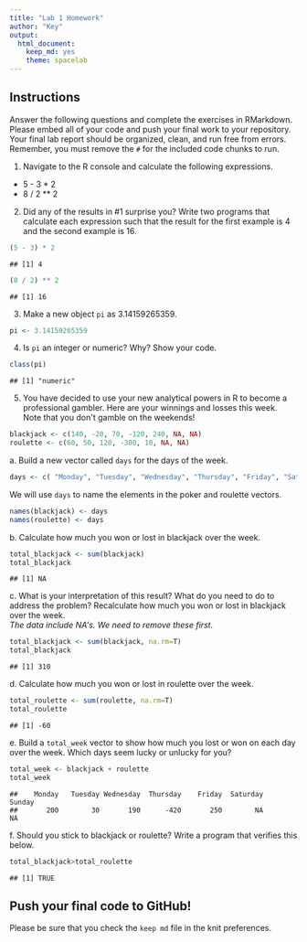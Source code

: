 ```yaml
---
title: "Lab 1 Homework"
author: "Key"
output:
  html_document: 
    keep_md: yes
    theme: spacelab
---
```


## Instructions
Answer the following questions and complete the exercises in RMarkdown. Please embed all of your code and push your final work to your repository. Your final lab report should be organized, clean, and run free from errors. Remember, you must remove the `#` for the included code chunks to run.  

1. Navigate to the R console and calculate the following expressions.  
  + 5 - 3 * 2  
  + 8 / 2 ** 2  
  
2. Did any of the results in #1 surprise you? Write two programs that calculate each expression such that the result for the first example is 4 and the second example is 16.  

```r
(5 - 3) * 2
```

```
## [1] 4
```


```r
(8 / 2) ** 2  
```

```
## [1] 16
```

3. Make a new object `pi` as 3.14159265359. 

```r
pi <- 3.14159265359
```

4. Is `pi` an integer or numeric? Why? Show your code.  

```r
class(pi)
```

```
## [1] "numeric"
```

5. You have decided to use your new analytical powers in R to become a professional gambler. Here are your winnings and losses this week. Note that you don't gamble on the weekends!  

```r
blackjack <- c(140, -20, 70, -120, 240, NA, NA)
roulette <- c(60, 50, 120, -300, 10, NA, NA)
```

a. Build a new vector called `days` for the days of the week. 

```r
days <- c( "Monday", "Tuesday", "Wednesday", "Thursday", "Friday", "Saturday", "Sunday")
```

We will use `days` to name the elements in the poker and roulette vectors.

```r
names(blackjack) <- days
names(roulette) <- days
```

b. Calculate how much you won or lost in blackjack over the week.  

```r
total_blackjack <- sum(blackjack)
total_blackjack
```

```
## [1] NA
```

c. What is your interpretation of this result? What do you need to do to address the problem? Recalculate how much you won or lost in blackjack over the week.  
_The data include NA's. We need to remove these first._  


```r
total_blackjack <- sum(blackjack, na.rm=T)
total_blackjack
```

```
## [1] 310
```

d. Calculate how much you won or lost in roulette over the week.  

```r
total_roulette <- sum(roulette, na.rm=T)
total_roulette
```

```
## [1] -60
```

e. Build a `total_week` vector to show how much you lost or won on each day over the week. Which days seem lucky or unlucky for you?

```r
total_week <- blackjack + roulette
total_week
```

```
##    Monday   Tuesday Wednesday  Thursday    Friday  Saturday    Sunday 
##       200        30       190      -420       250        NA        NA
```

f. Should you stick to blackjack or roulette? Write a program that verifies this below.  

```r
total_blackjack>total_roulette
```

```
## [1] TRUE
```

## Push your final code to GitHub!
Please be sure that you check the `keep md` file in the knit preferences.  
